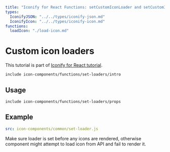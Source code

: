```yaml
title: "Iconify for React Functions: setCustomIconLoader and setCustomIconsLoader"
types:
  IconifyJSON: "../../types/iconify-json.md"
  IconifyIcon: "../../types/iconify-icon.md"
functions:
  loadIcon: "./load-icon.md"
```

# Custom icon loaders

This tutorial is part of [Iconify for React tutorial](./index.md).

`include icon-components/functions/set-loaders/intro`

## Usage

`include icon-components/functions/set-loaders/props`

## Example

```yaml
src: icon-components/common/set-loader.js
```

Make sure loader is set before any icons are rendered, otherwise component might attempt to load icon from API and fail to render it.
